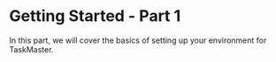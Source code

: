 # Getting Started - Part 1

In this part, we will cover the basics of setting up your environment for TaskMaster.
